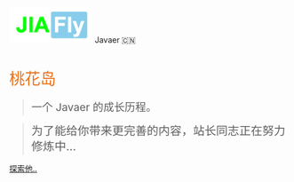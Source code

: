 <!-- 网站封面配置 -->

<img src="images/logo/logo80.png" width="150px">
Javaer 🇨🇳

# <span style="font-weight:400; color: #E97018;">桃花岛</span> 

> <span style="line-height:1.8rem;font-weight:400;font-size:1.2rem">一个 Javaer 的成长历程。<span>

<!-- > <span style="line-height:1.8rem;font-weight:400;font-size:1.3rem">你想要的，他都努力在满足...<span> -->
> <span style="line-height:1.8rem;font-weight:400;font-size:1.3rem">为了能给你带来更完善的内容，站长同志正在努力修炼中...<span>

<a href="#/index" target="_self">探索他..</a><br/>
